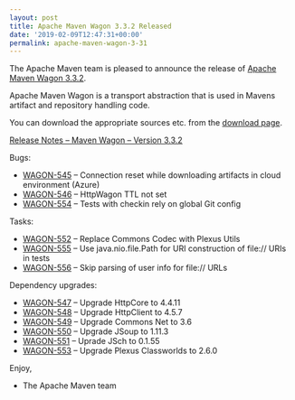 ```yaml
---
layout: post
title: Apache Maven Wagon 3.3.2 Released
date: '2019-02-09T12:47:31+00:00'
permalink: apache-maven-wagon-3-31
---
```

<div class="entry-content"><p>The Apache Maven team is pleased to announce the release of
<a href="https://maven.apache.org/wagon/">Apache Maven Wagon 3.3.2</a>.</p>

<p>Apache Maven Wagon is a transport abstraction that is used in Mavens
artifact and repository handling code.</p>

<p>You can download the appropriate sources etc. from the <a href="https://maven.apache.org/wagon/download.cgi">download page</a>.</p>

<!-- more -->


<p><a href="https://issues.apache.org/jira/secure/ReleaseNote.jspa?projectId=12318122&amp;version=12344885">Release Notes &ndash; Maven Wagon &ndash; Version 3.3.2</a></p>

<p>Bugs:</p>

<ul>
<li><a href="https://issues.apache.org/jira/browse/WAGON-545">WAGON-545</a> &ndash; Connection reset while downloading artifacts in cloud environment (Azure)</li>
<li><a href="https://issues.apache.org/jira/browse/WAGON-546">WAGON-546</a> &ndash; HttpWagon TTL not set</li>
<li><a href="https://issues.apache.org/jira/browse/WAGON-554">WAGON-554</a> &ndash; Tests with checkin rely on global Git config</li>
</ul>


<p>Tasks:</p>

<ul>
<li><a href="https://issues.apache.org/jira/browse/WAGON-552">WAGON-552</a> &ndash; Replace Commons Codec with Plexus Utils</li>
<li><a href="https://issues.apache.org/jira/browse/WAGON-555">WAGON-555</a> &ndash; Use java.nio.file.Path for URI construction of file:// URIs in tests</li>
<li><a href="https://issues.apache.org/jira/browse/WAGON-556">WAGON-556</a> &ndash; Skip parsing of user info for file:// URLs</li>
</ul>


<p>Dependency upgrades:</p>

<ul>
<li><a href="https://issues.apache.org/jira/browse/WAGON-547">WAGON-547</a> &ndash; Upgrade HttpCore to 4.4.11</li>
<li><a href="https://issues.apache.org/jira/browse/WAGON-548">WAGON-548</a> &ndash; Upgrade HttpClient to 4.5.7</li>
<li><a href="https://issues.apache.org/jira/browse/WAGON-549">WAGON-549</a> &ndash; Upgrade Commons Net to 3.6</li>
<li><a href="https://issues.apache.org/jira/browse/WAGON-550">WAGON-550</a> &ndash; Upgrade JSoup to 1.11.3</li>
<li><a href="https://issues.apache.org/jira/browse/WAGON-551">WAGON-551</a> &ndash; Uprade JSch to 0.1.55</li>
<li><a href="https://issues.apache.org/jira/browse/WAGON-553">WAGON-553</a> &ndash; Upgrade Plexus Classworlds to 2.6.0</li>
</ul>


<p>Enjoy,</p>

<ul>
<li>The Apache Maven team</li>
</ul>

</div>
